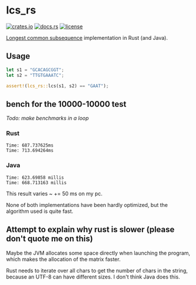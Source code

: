 # lcs_rs

[![crates.io](https://img.shields.io/crates/v/lcs_rs?style=flat-square&logo=rust)](https://crates.io/crates/lcs_rs)
[![docs.rs](https://img.shields.io/badge/docs.rs-lcs_rs-blue?style=flat-square&logo=docs.rs)](https://docs.rs/lcs_rs)
[![license](https://img.shields.io/badge/license-MIT-blue?style=flat-square)](#license)

[Longest common subsequence](https://en.wikipedia.org/wiki/Longest_common_subsequence) implementation in Rust (and Java).

## Usage

```rust
let s1 = "GCACAGCGGT";
let s2 = "TTGTGAAATC";

assert!(lcs_rs::lcs(s1, s2) == "GAAT");
```

## bench for the 10000-10000 test

_Todo: make benchmarks in a loop_

### Rust

```
Time: 687.737625ms
Time: 713.694264ms
```

### Java

```
Time: 623.69858 millis
Time: 668.713163 millis
```

This result varies ~ += 50 ms on my pc.

None of both implementations have been hardly optimized, but the algorithm used is quite fast.

## Attempt to explain why rust is slower (please don't quote me on this)

Maybe the JVM allocates some space directly when launching the program, which makes the allocation of the matrix faster.

Rust needs to iterate over all chars to get the number of chars in the string, because an UTF-8 can have different sizes. I don't think Java does this.
